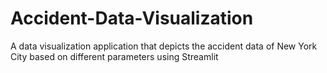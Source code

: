 # Accident-Data-Visualization
A data visualization application that depicts the accident data of New York City based on different parameters using Streamlit
